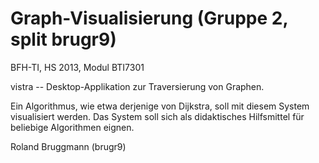 Graph-Visualisierung (Gruppe 2, split brugr9)
=============================================

BFH-TI, HS 2013, Modul BTI7301

vistra -- Desktop-Applikation zur Traversierung von Graphen.

Ein Algorithmus, wie etwa derjenige von Dijkstra, soll mit diesem System visualisiert werden.
Das System soll sich als didaktisches Hilfsmittel für beliebige Algorithmen eignen.

Roland Bruggmann (brugr9)
